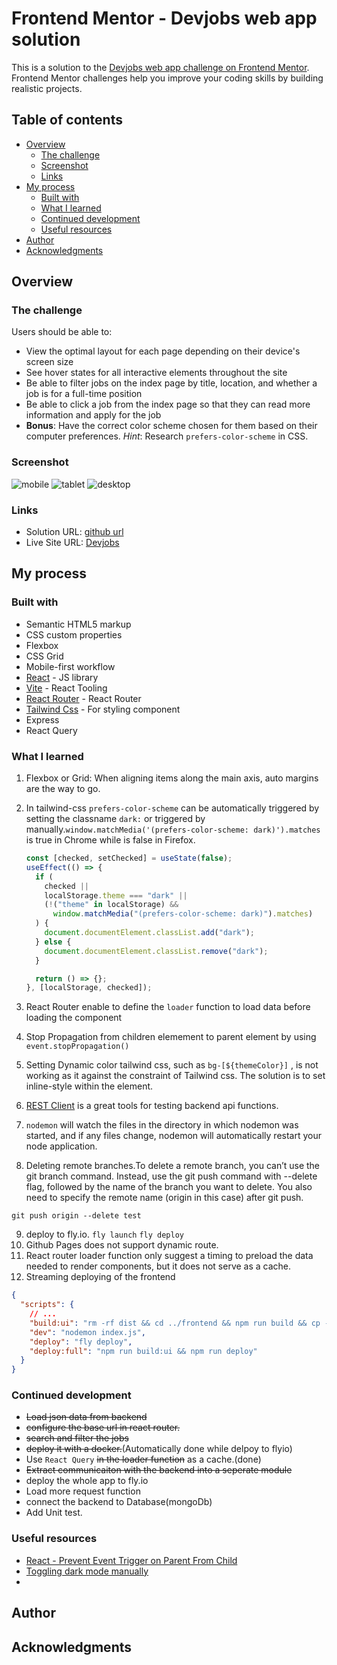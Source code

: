 # Frontend Mentor - Devjobs web app solution

This is a solution to the [Devjobs web app challenge on Frontend Mentor](https://www.frontendmentor.io/challenges/devjobs-web-app-HuvC_LP4l). Frontend Mentor challenges help you improve your coding skills by building realistic projects.

## Table of contents

- [Overview](#overview)
  - [The challenge](#the-challenge)
  - [Screenshot](#screenshot)
  - [Links](#links)
- [My process](#my-process)
  - [Built with](#built-with)
  - [What I learned](#what-i-learned)
  - [Continued development](#continued-development)
  - [Useful resources](#useful-resources)
- [Author](#author)
- [Acknowledgments](#acknowledgments)

## Overview

### The challenge

Users should be able to:

- View the optimal layout for each page depending on their device's screen size
- See hover states for all interactive elements throughout the site
- Be able to filter jobs on the index page by title, location, and whether a job is for a full-time position
- Be able to click a job from the index page so that they can read more information and apply for the job
- **Bonus**: Have the correct color scheme chosen for them based on their computer preferences. _Hint_: Research `prefers-color-scheme` in CSS.

### Screenshot

![mobile](./mobile.gif)
![tablet](./tablet.gif)
![desktop](./desktop.gif)

### Links

- Solution URL: [github url](https://github.com/smallmacro/smallmacro.github.io/tree/main/challenge6)
- Live Site URL: [Devjobs](https://devjobs.fly.dev/)

## My process

### Built with

- Semantic HTML5 markup
- CSS custom properties
- Flexbox
- CSS Grid
- Mobile-first workflow
- [React](https://reactjs.org/) - JS library
- [Vite](https://vitejs.dev/) - React Tooling
- [React Router](https://reactrouter.com/en/main) - React Router
- [Tailwind Css](https://tailwindcss.com/) - For styling component
- Express
- React Query

### What I learned

1. Flexbox or Grid: When aligning items along the main axis, auto margins are the way to go.
2. In tailwind-css `prefers-color-scheme` can be automatically triggered by setting the classname `dark:` or triggered by manually.`window.matchMedia('(prefers-color-scheme: dark)').matches` is true in Chrome while is false in Firefox.

   ```javascript
   const [checked, setChecked] = useState(false);
   useEffect(() => {
     if (
       checked ||
       localStorage.theme === "dark" ||
       (!("theme" in localStorage) &&
         window.matchMedia("(prefers-color-scheme: dark)").matches)
     ) {
       document.documentElement.classList.add("dark");
     } else {
       document.documentElement.classList.remove("dark");
     }

     return () => {};
   }, [localStorage, checked]);
   ```

3. React Router enable to define the `loader` function to load data before loading the component
4. Stop Propagation from children elemement to parent element by using `event.stopPropagation()`
5. Setting Dynamic color tailwind css, such as `bg-[${themeColor}]` , is not working as it against the constraint of Tailwind css. The solution is to set inline-style within the element.
6. [REST Client](https://marketplace.visualstudio.com/items?itemName=humao.rest-client) is a great tools for testing backend api functions.
7. `nodemon` will watch the files in the directory in which nodemon was started, and if any files change, nodemon will automatically restart your node application.
8. Deleting remote branches.To delete a remote branch, you can’t use the git branch command. Instead, use the git push command with --delete flag, followed by the name of the branch you want to delete. You also need to specify the remote name (origin in this case) after git push.

```
git push origin --delete test
```

9. deploy to fly.io. `fly launch` `fly deploy`
10. Github Pages does not support dynamic route.
11. React router loader function only suggest a timing to preload the data needed to render components, but it does not serve as a cache.
12. Streaming deploying of the frontend

```json
{
  "scripts": {
    // ...
    "build:ui": "rm -rf dist && cd ../frontend && npm run build && cp -r dist/ ../server",
    "dev": "nodemon index.js",
    "deploy": "fly deploy",
    "deploy:full": "npm run build:ui && npm run deploy"
  }
}
```

### Continued development

- ~~Load json data from backend~~
- ~~configure the base url in react router.~~
- ~~search and filter the jobs~~
- ~~deploy it with a docker.~~(Automatically done while delpoy to flyio)
- Use `React Query` ~~in the loader function~~ as a cache.(done)
- ~~Extract communicaiton with the backend into a seperate module~~
- deploy the whole app to fly.io
- Load more request function
- connect the backend to Database(mongoDb)
- Add Unit test.

### Useful resources

- [React - Prevent Event Trigger on Parent From Child](https://stackoverflow.com/questions/37568550/react-prevent-event-trigger-on-parent-from-child)
- [Toggling dark mode manually](https://v2.tailwindcss.com/docs/dark-mode)
-

## Author

## Acknowledgments
